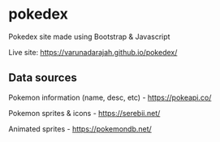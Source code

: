 # pokedex
Pokedex site made using Bootstrap & Javascript

Live site: https://varunadarajah.github.io/pokedex/

## Data sources
Pokemon information (name, desc, etc) - https://pokeapi.co/

Pokemon sprites & icons - https://serebii.net/

Animated sprites - https://pokemondb.net/
